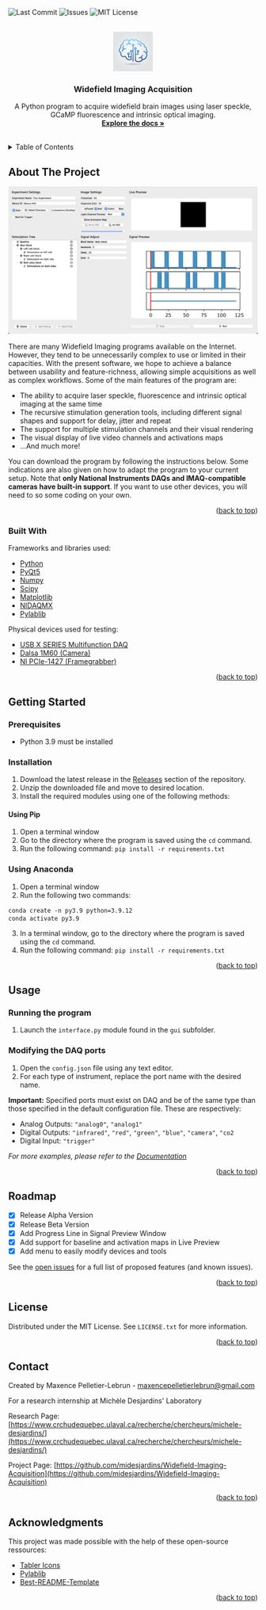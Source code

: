 <!-- PROJECT SHIELDS -->
<!--
*** I'm using markdown "reference style" links for readability.
*** Reference links are enclosed in brackets [ ] instead of parentheses ( ).
*** See the bottom of this document for the declaration of the reference variables
*** for contributors-url, forks-url, etc. This is an optional, concise syntax you may use.
*** https://www.markdownguide.org/basic-syntax/#reference-style-links
-->
![Last Commit][last-commit-shield]
![Issues][issues-shield]
![MIT License][license-shield]
<!--
*** I'm using markdown "reference style" links for readability.
*** Reference links are enclosed in brackets [ ] instead of parentheses ( ).
*** See the bottom of this document for the declaration of the reference variables
*** for contributors-url, forks-url, etc. This is an optional, concise syntax you may use.
*** https://www.markdownguide.org/basic-syntax/#reference-style-links
-->

<!-- PROJECT LOGO -->
<br />
<div align="center">
  <a >
    <img src="assets/logo.png" alt="Logo" width="80" height="80">
  </a>

  <h3 align="center">Widefield Imaging Acquisition</h3>

  <p align="center">
    A Python program to acquire widefield brain images using laser speckle, GCaMP fluorescence and intrinsic optical imaging.
    <br />
    <a href="https://midesjardins.github.io/Widefield-Imaging-Acquisition/"><strong>Explore the docs »</strong></a>
    <br />
    <br />
  </p>
</div>



<!-- TABLE OF CONTENTS -->
<details>
  <summary>Table of Contents</summary>
  <ol>
    <li>
      <a href="#about-the-project">About The Project</a>
      <ul>
        <li><a href="#built-with">Built With</a></li>
      </ul>
    </li>
    <li>
      <a href="#getting-started">Getting Started</a>
      <ul>
        <li><a href="#prerequisites">Prerequisites</a></li>
        <li><a href="#installation">Installation</a></li>
      </ul>
    </li>
    <li><a href="#usage">Usage</a></li>
    <li><a href="#roadmap">Roadmap</a></li>
    <li><a href="#contributing">Contributing</a></li>
    <li><a href="#license">License</a></li>
    <li><a href="#contact">Contact</a></li>
    <li><a href="#acknowledgments">Acknowledgments</a></li>
  </ol>
</details>



<!-- ABOUT THE PROJECT -->
## About The Project
<div align="center">
  <a >
    <img src="assets/screenshot.png" alt="Logo" width="700">
  </a>
</div>

There are many Widefield Imaging programs available on the Internet. However, they tend to be unnecessarily complex to use or limited in their capacities. With the present software, we hope to achieve a balance between usability and feature-richness, allowing simple acquisitions as well as complex workflows. Some of the main features of the program are:
* The ability to acquire laser speckle, fluorescence and intrinsic optical imaging at the same time
* The recursive stimulation generation tools, including different signal shapes and support for delay, jitter and repeat
* The support for multiple stimulation channels and their visual rendering
* The visual display of live video channels and activations maps
* ...And much more!

You can download the program by following the instructions below. Some indications are also given on how to adapt the program to your current setup. Note that **only National Instruments DAQs and IMAQ-compatible cameras have built-in support**. If you want to use other devices, you will need to so some coding on your own.
<p align="right">(<a href="#top">back to top</a>)</p>



### Built With

Frameworks and libraries used:

* [Python](https://www.python.org/)
* [PyQt5](https://riverbankcomputing.com/software/pyqt/)
* [Numpy](https://numpy.org/)
* [Scipy](https://scipy.org/)
* [Matplotlib](https://matplotlib.org//)
* [NIDAQMX](https://nidaqmx-python.readthedocs.io/en/latest/)
* [Pylablib](https://pylablib.readthedocs.io/en/latest/)

Physical devices used for testing:
* [USB X SERIES Multifunction DAQ](https://www.ni.com/docs/fr-FR/bundle/pcie-pxie-usb-63xx-features/resource/370784k.pdf)
* [Dalsa 1M60 (Camera)](https://www.adept.net.au/cameras/dalsa/Pantera1M60.shtml)
* [NI PCIe-1427 (Framegrabber)](https://www.apexwaves.com/pdf/manuals/PCIe-1427/ni-pcie-1427-user-manual.pdf)
<p align="right">(<a href="#top">back to top</a>)</p>



<!-- GETTING STARTED -->
## Getting Started

### Prerequisites
- Python 3.9 must be installed

### Installation
1. Download the latest release in the [Releases](https://github.com/midesjardins/Widefield-Imaging-Acquisition/releases) section of the repository.
2. Unzip the downloaded file and move to desired location.
3. Install the required modules using one of the following methods:

#### Using Pip
1. Open a terminal window
2. Go to the directory where the program is saved using the `cd` command.
2. Run the following command: ```pip install -r requirements.txt```

### Using Anaconda
1. Open a terminal window
2. Run the following two commands:
```
conda create -n py3.9 python=3.9.12
conda activate py3.9
```
3. In a terminal window, go to the directory where the program is saved using the `cd` command.
4. Run the following command:
```pip install -r requirements.txt```

<p align="right">(<a href="#top">back to top</a>)</p>



<!-- USAGE EXAMPLES -->
## Usage

### Running the program
1. Launch the `interface.py` module found in the `gui` subfolder.

### Modifying the DAQ ports
1. Open the ```config.json``` file using any text editor.
2. For each type of instrument, replace the port name with the desired name.

**Important:** 
Specified ports must exist on DAQ and be of the same type than those specified in the default configuration file. These are respectively:

- Analog Outputs: `"analog0"`, `"analog1"`
- Digital Outputs: `"infrared"`, `"red"`, `"green"`, `"blue"`, `"camera"`, `"co2` 
- Digital Input: `"trigger"`

_For more examples, please refer to the [Documentation](https://example.com)_

<p align="right">(<a href="#top">back to top</a>)</p>



<!-- ROADMAP -->
## Roadmap

- [x] Release Alpha Version
- [x] Release Beta Version
- [x] Add Progress Line in Signal Preview Window
- [x] Add support for baseline and activation maps in Live Preview
- [x] Add menu to easily modify devices and tools

See the [open issues](https://github.com/midesjardins/Widefield-Imaging-Acquisition/issues) for a full list of proposed features (and known issues).

<p align="right">(<a href="#top">back to top</a>)</p>





<!-- LICENSE -->
## License

Distributed under the MIT License. See `LICENSE.txt` for more information.

<p align="right">(<a href="#top">back to top</a>)</p>



<!-- CONTACT -->
## Contact

Created by Maxence Pelletier-Lebrun - maxencepelletierlebrun@gmail.com

For a research internship at Michèle Desjardins' Laboratory 

Research Page: [https://www.crchudequebec.ulaval.ca/recherche/chercheurs/michele-desjardins/](https://www.crchudequebec.ulaval.ca/recherche/chercheurs/michele-desjardins/)

Project Page: [https://github.com/midesjardins/Widefield-Imaging-Acquisition](https://github.com/midesjardins/Widefield-Imaging-Acquisition)

<p align="right">(<a href="#top">back to top</a>)</p>



<!-- ACKNOWLEDGMENTS -->
## Acknowledgments

This project was made possible with the help of these open-source ressources:

* [Tabler Icons](https://tabler-icons.io/)
* [Pylablib](hhttps://github.com/AlexShkarin)
* [Best-README-Template](https://github.com/othneildrew)


<p align="right">(<a href="#top">back to top</a>)</p>



<!-- MARKDOWN LINKS & IMAGES -->
<!-- https://www.markdownguide.org/basic-syntax/#reference-style-links -->
[license-shield]: https://img.shields.io/github/license/midesjardins/Widefield-Imaging-Acquisition?style=for-the-badge
[issues-shield]: https://img.shields.io/github/issues/midesjardins/Widefield-Imaging-Acquisition?style=for-the-badge
[last-commit-shield]: https://img.shields.io/github/last-commit/midesjardins/Widefield-Imaging-Acquisition?style=for-the-badge